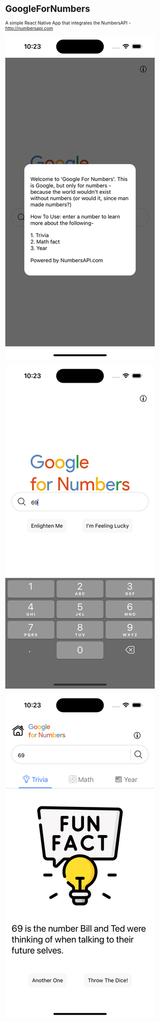 # GoogleForNumbers
A simple React Native App that integrates the NumbersAPI - http://numbersapi.com

![alt text](https://github.com/vineetjc/GoogleForNumbers/blob/main/src/assets/readme-info.png?raw=true)

![alt text](https://github.com/vineetjc/GoogleForNumbers/blob/main/src/assets/readme-home-screen.png?raw=true)

![alt text](https://github.com/vineetjc/GoogleForNumbers/blob/main/src/assets/readme-results.png?raw=true)

